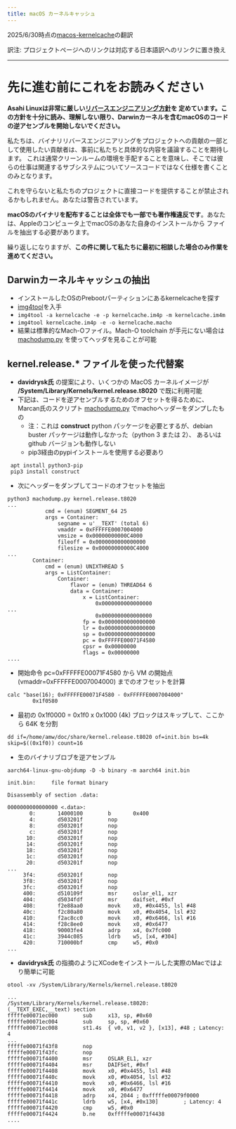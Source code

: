 ```yaml
---
title: macOS カーネルキャッシュ
---
```


2025/6/30時点の[macos-kernelcache](https://github.com/AsahiLinux/docs/blob/main/docs/macos-kernelcache.md)の翻訳

訳注: プロジェクトページへのリンクは対応する日本語訳へのリンクに置き換え

---
# 先に進む前にこれをお読みください

**Asahi Linuxは非常に厳しい[リバースエンジニアリング方針](https://github.com/asfdrwe/asahi-linux-translations/blob/main/copyright.md)を
定めています。この方針を十分に読み、理解しない限り、Darwinカーネルを含むmacOSのコードの逆アセンブルを開始しないでください。**

私たちは、バイナリリバースエンジニアリングをプロジェクトへの貢献の一部として使用したい貢献者は、事前に私たちと具体的な内容を議論することを期待します。
これは通常クリーンルームの環境を手配することを意味し、そこでは彼らの仕事は関連するサブシステムについてソースコードではなく仕様を書くことのみとなります。

これを守らないと私たちのプロジェクトに直接コードを提供することが禁止されるかもしれません。あなたは警告されています。

**macOSのバイナリを配布することは全体でも一部でも著作権違反です**。あなたは、Appleのコンピュータ上でmacOSのあなた自身のインストールから
ファイルを抽出する必要があります。

繰り返しになりますが、**この件に関して私たちに最初に相談した場合のみ作業を進めてください。**

## Darwinカーネルキャッシュの抽出

* インストールしたOSのPrebootパーティションにあるkernelcacheを探す
* [img4tool](https://github.com/tihmstar/img4tool)を入手
* `img4tool -a kernelcache -e -p kernelcache.im4p -m kernelcache.im4m`
* `img4tool kernelcache.im4p -e -o kernelcache.macho`
* 結果は標準的なMach-Oファイル。Mach-O toolchain が手元にない場合は
[machodump.py](https://gist.github.com/marcan/e1808a2f4a5e1fc562357550a770afb1) を使ってヘッダを見ることが可能

## kernel.release.* ファイルを使った代替案

* **davidrysk氏** の提案により、いくつかの MacOS カーネルイメージが **/System/Library/Kernels/kernel.release.t8020** で既に利用可能
* 下記は、コードを逆アセンブルするためのオフセットを得るために、Marcan氏のスクリプト 
[machodump.py](https://gist.github.com/marcan/e1808a2f4a5e1fc562357550a770afb1) でmachoヘッダーをダンプしたもの
    * 注：これは **construct** python パッケージを必要とするが、debian buster パッケージは動作しなかった（python 3 または 2）、
あるいは github バージョンも動作しない
    * pip3経由のpypiインストールを使用する必要あり

```
 apt install python3-pip
 pip3 install construct
```

 * 次にヘッダーをダンプしてコードのオフセットを抽出

```
python3 machodump.py kernel.release.t8020
...
            cmd = (enum) SEGMENT_64 25
            args = Container: 
                segname = u'__TEXT' (total 6)
                vmaddr = 0xFFFFFE0007004000
                vmsize = 0x00000000000C4000
                fileoff = 0x0000000000000000
                filesize = 0x00000000000C4000
...
        Container: 
            cmd = (enum) UNIXTHREAD 5
            args = ListContainer: 
                Container: 
                    flavor = (enum) THREAD64 6
                    data = Container: 
                        x = ListContainer: 
                            0x0000000000000000
...
                            0x0000000000000000
                        fp = 0x0000000000000000
                        lr = 0x0000000000000000
                        sp = 0x0000000000000000
                        pc = 0xFFFFFE00071F4580
                        cpsr = 0x00000000
                        flags = 0x00000000
....
```

* 開始命令 pc=0xFFFFFE00071F4580 から VM の開始点 (vmaddr=0xFFFFFE0007004000) までのオフセットを計算

```
calc "base(16); 0xFFFFFE00071F4580 - 0xFFFFFE0007004000"
        0x1f0580
```

* 最初の 0x1f0000 = 0x1f0 x 0x1000 (4k) ブロックはスキップして、ここから 64K を分割

```
dd if=/home/amw/doc/share/kernel.release.t8020 of=init.bin bs=4k skip=$((0x1f0)) count=16
```

* 生のバイナリブロブを逆アセンブル

```
aarch64-linux-gnu-objdump -D -b binary -m aarch64 init.bin

init.bin:     file format binary

Disassembly of section .data:

0000000000000000 <.data>:
       0:       14000100        b       0x400
       4:       d503201f        nop
       8:       d503201f        nop
       c:       d503201f        nop
      10:       d503201f        nop
      14:       d503201f        nop
      18:       d503201f        nop
      1c:       d503201f        nop
      20:       d503201f        nop
...
     3f4:       d503201f        nop
     3f8:       d503201f        nop
     3fc:       d503201f        nop
     400:       d510109f        msr     oslar_el1, xzr
     404:       d5034fdf        msr     daifset, #0xf
     408:       f2e88aa0        movk    x0, #0x4455, lsl #48
     40c:       f2c80a80        movk    x0, #0x4054, lsl #32
     410:       f2ac8cc0        movk    x0, #0x6466, lsl #16
     414:       f28c8ee0        movk    x0, #0x6477
     418:       90003fe4        adrp    x4, 0x7fc000
     41c:       3944c085        ldrb    w5, [x4, #304]
     420:       710000bf        cmp     w5, #0x0
...
```
* **davidrysk氏** の指摘のようにXCodeをインストールした実際のMacではより簡単に可能

```
otool -xv /System/Library/Kernels/kernel.release.t8020

...
/System/Library/Kernels/kernel.release.t8020:
(__TEXT_EXEC,__text) section
fffffe00071ec000        sub     x13, sp, #0x60
fffffe00071ec004        sub     sp, sp, #0x60
fffffe00071ec008        st1.4s  { v0, v1, v2 }, [x13], #48 ; Latency: 4
...
fffffe00071f43f8        nop
fffffe00071f43fc        nop
fffffe00071f4400        msr     OSLAR_EL1, xzr
fffffe00071f4404        msr     DAIFSet, #0xf
fffffe00071f4408        movk    x0, #0x4455, lsl #48
fffffe00071f440c        movk    x0, #0x4054, lsl #32
fffffe00071f4410        movk    x0, #0x6466, lsl #16
fffffe00071f4414        movk    x0, #0x6477
fffffe00071f4418        adrp    x4, 2044 ; 0xfffffe00079f0000
fffffe00071f441c        ldrb    w5, [x4, #0x130]        ; Latency: 4
fffffe00071f4420        cmp     w5, #0x0
fffffe00071f4424        b.ne    0xfffffe00071f4438
....
```
